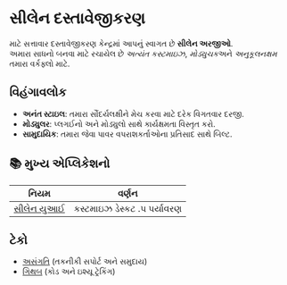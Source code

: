 # **સીલેન દસ્તાવેજીકરણ**

માટે સત્તાવાર દસ્તાવેજીકરણ કેન્દ્રમાં આપનું સ્વાગત છે **સીલેન અરજીઓ**.\
અમારા સાધનો બનવા માટે રચાયેલ છે *અત્યંત કસ્ટમાઇઝ*, *મોડ્યુચક*અને *અનુકૂલનક્ષમ*
તમારા વર્કફ્લો માટે.

## વિહંગાવલોક

* **અનંત સ્ટાઇલ**: તમારા સૌંદર્યલક્ષીને મેચ કરવા માટે દરેક વિગતવાર દરજી.
* **મોડ્યુલર**: પ્લગઈનો અને મોડ્યુલો સાથે કાર્યક્ષમતા વિસ્તૃત કરો.
* **સામુદાયિક**: તમારા જેવા પાવર વપરાશકર્તાઓના પ્રતિસાદ સાથે બિલ્ટ.

## **📚 મુખ્ય એપ્લિકેશનો**

| નિયમ                          | વર્ણન                       |
| ----------------------------- | --------------------------- |
| [સીલેન યુઆઈ](/apps/seelen-ui) | કસ્ટમાઇઝ ડેસ્કટ .પ પર્યાવરણ |

## ટેકો

* [અસંગતિ](https://discord.gg/ABfASx5ZAJ) (તકનીકી સપોર્ટ અને સમુદાય)
* [ગિથબ](https://github.com/Seelen-Inc) (કોડ અને ઇશ્યૂ ટ્રેકિંગ)
